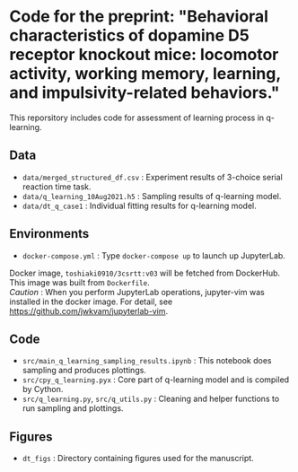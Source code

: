 # Code for the preprint: "Behavioral characteristics of dopamine D5 receptor knockout mice: locomotor activity, working memory, learning, and impulsivity-related behaviors."
This reporsitory includes code for assessment of learning process in q-learning.

## Data
- `data/merged_structured_df.csv` : Experiment results of 3-choice serial reaction time task. 
- `data/q_learning_10Aug2021.h5` : Sampling results of q-learning model.
- `data/dt_q_case1` : Individual fitting results for q-learning model. 

## Environments
- `docker-compose.yml` : Type `docker-compose up` to launch up JupyterLab.

Docker image, `toshiaki0910/3csrtt:v03` will be fetched from DockerHub. This image was built from `Dockerfile`.  
*Caution* : When you perform JupyterLab operations, jupyter-vim was installed in the docker image. For detail, see https://github.com/jwkvam/jupyterlab-vim.

## Code
- `src/main_q_learning_sampling_results.ipynb` : This notebook does sampling and produces plottings.
- `src/cpy_q_learning.pyx` : Core part of q-learning model and is compiled by Cython.
- `src/q_learning.py`, `src/q_utils.py` : Cleaning and helper functions to run sampling and plottings.

## Figures
- `dt_figs` : Directory containing figures used for the manuscript.
